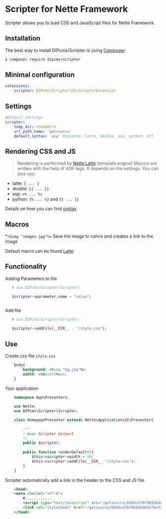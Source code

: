 Scripter for Nette Framework
============================

Scripter allows you to load CSS and JavaScript files for Nette Framework.



Installation
------------

The best way to install DIPcms/Scripter is using  [Composer](http://getcomposer.org/):
```sh
$ composer require dipcms/scripter
```

Minimal configuration
---------------------

```yaml
extensions:
    scripter: DIPcms\Scripter\DI\ScripterExtension
```

Settings
--------

```yaml
#Default settings
scripter:
    temp_dir: %tempDir% 
    url_path_name: 'getsource'
    default_syntax: 'asp' #synatxe: latte, double, asp, python, off
```


Rendering CSS and JS
--------------------

>Rendering is performed by [Nette Latte](https://doc.nette.org/en/2.1/templating#toc-latte) (template engine)
>Macros are written with the help of ASP tags. It depends on the settings. You can also use:

* latte: `{ ... }`
* double: `{{ ... }}`
* asp: `<% ... %>`
* python: `{% ... %}` and `{{ ... }}`

Details on how you can find [syntax](https://doc.nette.org/en/2.1/default-macros#toc-syntax-switching)

Macros
------

*`<%img "images.jpg"%>` Save the image to cahce and creates a link to the image

Default macro can be found [Latte](https://latte.nette.org/en/macros)


Functionality
-------------

Adding Parameters to file

```php
   # use DIPcms/Scripter/Scripter;

   $scripter->parameter_name = "value"; 
    
```

Add file

```php
   # use DIPcms/Scripter/Scripter;

   $scripter->addFile(__DIR__ . "/style.css"); 
```

Use
---

Create css file `style.css`

```css
    body{
        background: <%img "bg.jpg"%>;
        width: <%$width%>px;
    }
```


Your application

```php
    namespace App\Presenters;
    
    use Nette;
    use DIPcms\Scripter\Scripter;

    class HomepagePresenter extends Nette\Application\UI\Presenter{
    
        /**
        * @var Scripter @inject
        */
        public $scripter;
    
        public function renderDefault(){
            $this->scripter->width = 50;
            $this->scripter->addFile(__DIR__.'/style.css');
        }
    }
```

Scripter automatically add a link in the header to the CSS and JS file.

```html
    <head>
	<meta charset="utf-8">  
        #............
        <script type="text/javascript" src="/getsource/6666cd76f96956469e7be39d750cc7d9/js"></script>
        <link rel="stylesheet" href="/getsource/6666cd76f96956469e7be39d750cc7d9/css">
    </head>
```